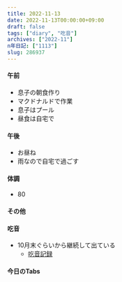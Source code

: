 ```yaml
---
title: 2022-11-13
date: 2022-11-13T00:00:00+09:00
draft: false
tags: ["diary", "吃音"]
archives: ["2022-11"]
n年日記: ["1113"]
slug: 286937
---
```

#### 午前
- 息子の朝食作り
- マクドナルドで作業
- 息子はプール
- 昼食は自宅で
#### 午後
- お昼ね
- 雨なので自宅で過ごす
#### 体調
- 80
#### その他
#### 吃音
- 10月末ぐらいから継続して出ている
  - [吃音記録](https://scrapbox.io/sk85/%E5%90%83%E9%9F%B3%E8%A8%98%E9%8C%B2#6373a02c2cbdec0000b4e868)
#### 今日のTabs